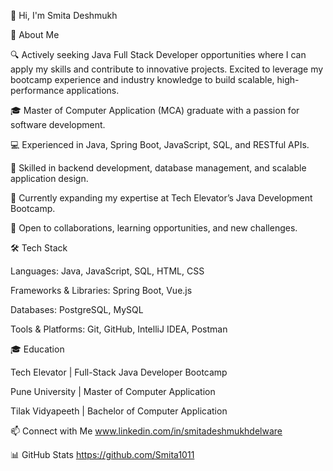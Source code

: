 👋 Hi, I'm Smita Deshmukh

🚀 About Me

🔍 Actively seeking Java Full Stack Developer opportunities where I can apply my skills and contribute to innovative projects.
  Excited to leverage my bootcamp experience and industry knowledge to build scalable, high-performance applications.
  
🎓 Master of Computer Application (MCA) graduate with a passion for software development.

💻 Experienced in Java, Spring Boot, JavaScript, SQL, and RESTful APIs.

🔧 Skilled in backend development, database management, and scalable application design.

🚀 Currently expanding my expertise at Tech Elevator’s Java Development Bootcamp.

🤝 Open to collaborations, learning opportunities, and new challenges.

🛠️ Tech Stack

Languages: Java, JavaScript, SQL, HTML, CSS

Frameworks & Libraries: Spring Boot, Vue.js

Databases: PostgreSQL, MySQL

Tools & Platforms: Git, GitHub, IntelliJ IDEA, Postman

🎓 Education

Tech Elevator | Full-Stack Java Developer Bootcamp

Pune University | Master of Computer Application

Tilak Vidyapeeth | Bachelor of Computer Application

📫 Connect with Me
www.linkedin.com/in/smitadeshmukhdelware

📊 GitHub Stats
https://github.com/Smita1011
